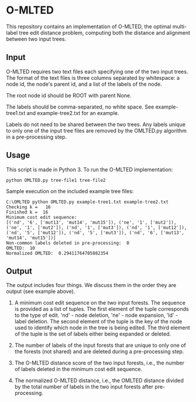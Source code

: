 # O-MLTED

This repository contains an implementation of O-MLTED, the optimal multi-label tree edit distance problem, computing both the distance and alignment between two input trees.

## Input

O-MLTED requires two text files each specifying one of the two input trees. The format of the text files is three columns separated by whitespace: a node id, the node's parent id, and a list of the labels of the node.

The root node id should be ROOT with parent None.

The labels should be comma-separated, no white space.  See example-tree1.txt and example-tree2.txt for an example.

Labels do not need to be shared between the two trees.  Any labels unique to only one of the input tree files are removed by the OMLTED.py algorithm in a pre-processing step.

## Usage

This script is made in Python 3. To run the O-MLTED implementation:

```python OMLTED.py tree-file1 tree-file2```

Sample execution on the included example tree files:
```
C:\OMLTED python OMLTED.py example-tree1.txt example-tree2.txt
Checking k =   16
Finished k =  16
Minimum cost edit sequence:
[('nd', '6', ['mut13', 'mut14', 'mut15']), ('ne', '1', ['mut2']), ('ne', '1', ['mut2']), ('nd', '1', ['mut3']), ('nd', '1', ['mut12']), ('nd', '5', ['mut12']), ('nd', '5', ['mut3']), ('nd', '6', ['mut13', 'mut14', 'mut15'])]
Non-common labels deleted in pre-processing:  0
OMLTED:  10
Normalized OMLTED:  0.29411764705882354
```

## Output
The output includes four things. We discuss them in the order they are output (see example above).

1. A minimum cost edit sequence on the two input forests. The sequence is provided as a list of tuples.  The first element of the tuple corresponds to the type of edit.  'nd' - node deletion, 'ne' - node expansion, 'ld' - label deletion.  The second element of the tuple is the key of the node used to identify which node in the tree is being edited.  The third element of the tuple is the set of labels either being expanded or deleted.

2. The number of labels of the input forests that are unique to only one of the forests (not shared) and are deleted during a pre-processing step.

3. The O-MLTED distance score of the two input forests, i.e., the number of labels deleted in the minimum cost edit sequence.

4. The normalized O-MLTED distance, i.e., the OMLTED distance divided by the total number of labels in the two input forests after pre-processing. 